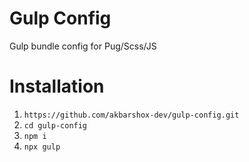 # Gulp Config
Gulp bundle config for Pug/Scss/JS 

# Installation
1. `https://github.com/akbarshox-dev/gulp-config.git`
2. `cd gulp-config`
3. `npm i`
4. `npx gulp`